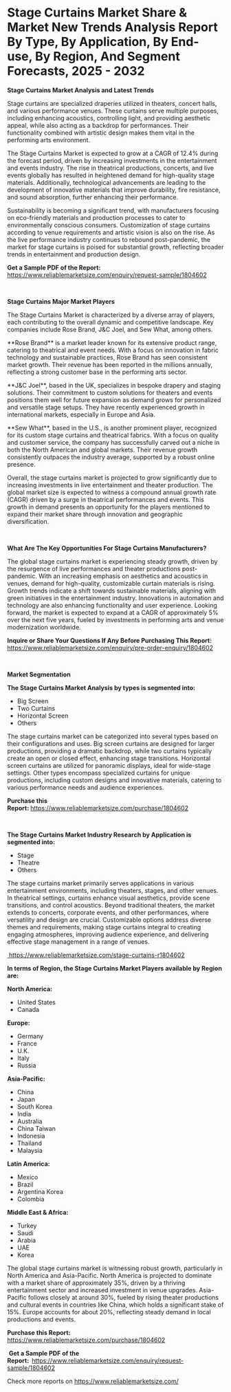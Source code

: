 <p><h1>Stage Curtains Market Share & Market New Trends Analysis Report By Type, By Application, By End-use, By Region, And Segment Forecasts, 2025 - 2032</h1></p><p><strong>Stage Curtains Market Analysis and Latest Trends</strong></p>
<p><p>Stage curtains are specialized draperies utilized in theaters, concert halls, and various performance venues. These curtains serve multiple purposes, including enhancing acoustics, controlling light, and providing aesthetic appeal, while also acting as a backdrop for performances. Their functionality combined with artistic design makes them vital in the performing arts environment.</p><p>The Stage Curtains Market is expected to grow at a CAGR of 12.4% during the forecast period, driven by increasing investments in the entertainment and events industry. The rise in theatrical productions, concerts, and live events globally has resulted in heightened demand for high-quality stage materials. Additionally, technological advancements are leading to the development of innovative materials that improve durability, fire resistance, and sound absorption, further enhancing their performance.</p><p>Sustainability is becoming a significant trend, with manufacturers focusing on eco-friendly materials and production processes to cater to environmentally conscious consumers. Customization of stage curtains according to venue requirements and artistic vision is also on the rise. As the live performance industry continues to rebound post-pandemic, the market for stage curtains is poised for substantial growth, reflecting broader trends in entertainment and production design.</p></p>
<p><strong>Get a Sample PDF of the Report:&nbsp;</strong> <a href="https://www.reliablemarketsize.com/enquiry/request-sample/1804602?utm_campaign=3555&utm_medium=2&utm_source=Github&utm_content=ia&utm_term=04042025&utm_id=stage-curtains">https://www.reliablemarketsize.com/enquiry/request-sample/1804602</a></p>
<p>&nbsp;</p>
<p><strong>Stage Curtains Major Market Players</strong></p>
<p><p>The Stage Curtains Market is characterized by a diverse array of players, each contributing to the overall dynamic and competitive landscape. Key companies include Rose Brand, J&C Joel, and Sew What, among others.</p><p>**Rose Brand** is a market leader known for its extensive product range, catering to theatrical and event needs. With a focus on innovation in fabric technology and sustainable practices, Rose Brand has seen consistent market growth. Their revenue has been reported in the millions annually, reflecting a strong customer base in the performing arts sector.</p><p>**J&C Joel**, based in the UK, specializes in bespoke drapery and staging solutions. Their commitment to custom solutions for theaters and events positions them well for future expansion as demand grows for personalized and versatile stage setups. They have recently experienced growth in international markets, especially in Europe and Asia.</p><p>**Sew What**, based in the U.S., is another prominent player, recognized for its custom stage curtains and theatrical fabrics. With a focus on quality and customer service, the company has successfully carved out a niche in both the North American and global markets. Their revenue growth consistently outpaces the industry average, supported by a robust online presence.</p><p>Overall, the stage curtains market is projected to grow significantly due to increasing investments in live entertainment and theater production. The global market size is expected to witness a compound annual growth rate (CAGR) driven by a surge in theatrical performances and events. This growth in demand presents an opportunity for the players mentioned to expand their market share through innovation and geographic diversification.</p></p>
<p>&nbsp;</p>
<p><strong>What Are The Key Opportunities For Stage Curtains Manufacturers?</strong></p>
<p><p>The global stage curtains market is experiencing steady growth, driven by the resurgence of live performances and theater productions post-pandemic. With an increasing emphasis on aesthetics and acoustics in venues, demand for high-quality, customizable curtain materials is rising. Growth trends indicate a shift towards sustainable materials, aligning with green initiatives in the entertainment industry. Innovations in automation and technology are also enhancing functionality and user experience. Looking forward, the market is expected to expand at a CAGR of approximately 5% over the next five years, fueled by investments in performing arts and venue modernization worldwide.</p></p>
<p><strong>Inquire or Share Your Questions If Any Before Purchasing This Report:</strong> <a href="https://www.reliablemarketsize.com/enquiry/pre-order-enquiry/1804602?utm_campaign=3555&utm_medium=2&utm_source=Github&utm_content=ia&utm_term=04042025&utm_id=stage-curtains">https://www.reliablemarketsize.com/enquiry/pre-order-enquiry/1804602</a></p>
<p>&nbsp;</p>
<p><strong>Market Segmentation</strong></p>
<p><strong>The Stage Curtains Market Analysis by types is segmented into:</strong></p>
<p><ul><li>Big Screen</li><li>Two Curtains</li><li>Horizontal Screen</li><li>Others</li></ul></p>
<p><p>The stage curtains market can be categorized into several types based on their configurations and uses. Big screen curtains are designed for larger productions, providing a dramatic backdrop, while two curtains typically create an open or closed effect, enhancing stage transitions. Horizontal screen curtains are utilized for panoramic displays, ideal for wide-stage settings. Other types encompass specialized curtains for unique productions, including custom designs and innovative materials, catering to various performance needs and audience experiences.</p></p>
<p><strong>Purchase this Report:&nbsp;</strong><a href="https://www.reliablemarketsize.com/purchase/1804602?utm_campaign=3555&utm_medium=2&utm_source=Github&utm_content=ia&utm_term=04042025&utm_id=stage-curtains">https://www.reliablemarketsize.com/purchase/1804602</a></p>
<p>&nbsp;</p>
<p><strong>The Stage Curtains Market Industry Research by Application is segmented into:</strong></p>
<p><ul><li>Stage</li><li>Theatre</li><li>Others</li></ul></p>
<p><p>The stage curtains market primarily serves applications in various entertainment environments, including theaters, stages, and other venues. In theatrical settings, curtains enhance visual aesthetics, provide scene transitions, and control acoustics. Beyond traditional theaters, the market extends to concerts, corporate events, and other performances, where versatility and design are crucial. Customizable options address diverse themes and requirements, making stage curtains integral to creating engaging atmospheres, improving audience experience, and delivering effective stage management in a range of venues.</p></p>
<p><a href="https://www.reliablemarketsize.com/stage-curtains-r1804602?utm_campaign=3555&utm_medium=2&utm_source=Github&utm_content=ia&utm_term=04042025&utm_id=stage-curtains">&nbsp;https://www.reliablemarketsize.com/stage-curtains-r1804602</a></p>
<p><strong>In terms of Region, the Stage Curtains Market Players available by Region are:</strong></p>
<p>
    <p> <strong> North America: </strong>
        <ul>
            <li>United States</li>
            <li>Canada</li>
        </ul>
        </p> 
    <p> <strong> Europe: </strong>
        <ul>
            <li>Germany</li>
            <li>France</li>
            <li>U.K.</li>
            <li>Italy</li>
            <li>Russia</li>
        </ul>
        </p> 
    <p> <strong> Asia-Pacific: </strong>
        <ul>
            <li>China</li>
            <li>Japan</li>
            <li>South Korea</li>
            <li>India</li>
            <li>Australia</li>
            <li>China Taiwan</li>
            <li>Indonesia</li>
            <li>Thailand</li>
            <li>Malaysia</li>
        </ul>
        </p> 
    <p> <strong> Latin America: </strong>
        <ul>
            <li>Mexico</li>
            <li>Brazil</li>
            <li>Argentina Korea</li>
            <li>Colombia</li>
        </ul>
        </p> 
    <p> <strong> Middle East & Africa: </strong>
        <ul>
            <li>Turkey</li>
            <li>Saudi</li>
            <li>Arabia</li>
            <li>UAE</li>
            <li>Korea</li>
        </ul>
    </p>
    </p>
<p><p>The global stage curtains market is witnessing robust growth, particularly in North America and Asia-Pacific. North America is projected to dominate with a market share of approximately 35%, driven by a thriving entertainment sector and increased investment in venue upgrades. Asia-Pacific follows closely at around 30%, fueled by rising theater productions and cultural events in countries like China, which holds a significant stake of 15%. Europe accounts for about 20%, reflecting steady demand in local productions and events.</p></p>
<p><strong>Purchase this Report: </strong><a href="https://www.reliablemarketsize.com/purchase/1804602?utm_campaign=3555&utm_medium=2&utm_source=Github&utm_content=ia&utm_term=04042025&utm_id=stage-curtains">https://www.reliablemarketsize.com/purchase/1804602</a></p>
<p>&nbsp;<strong>Get a Sample PDF of the Report:&nbsp;&nbsp;</strong><a href="https://www.reliablemarketsize.com/enquiry/request-sample/1804602?utm_campaign=3555&utm_medium=2&utm_source=Github&utm_content=ia&utm_term=04042025&utm_id=stage-curtains">https://www.reliablemarketsize.com/enquiry/request-sample/1804602</a></p>
<p><strong></strong></p>
<p>Check more reports on <a href="https://www.reliablemarketsize.com/?utm_campaign=3555&utm_medium=2&utm_source=Github&utm_content=ia&utm_term=04042025&utm_id=stage-curtains">https://www.reliablemarketsize.com/</a></p>